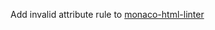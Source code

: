 Add invalid attribute rule to [monaco-html-linter](https://github.com/arnaudpfu/monaco-html-linter)
